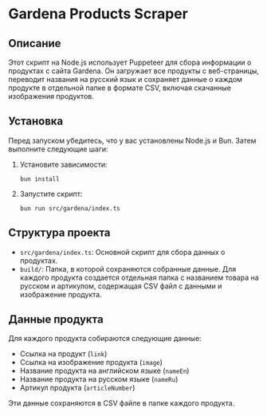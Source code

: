 # Gardena Products Scraper

## Описание
Этот скрипт на Node.js использует Puppeteer для сбора информации о продуктах с сайта Gardena. Он загружает все продукты с веб-страницы, переводит названия на русский язык и сохраняет данные о каждом продукте в отдельной папке в формате CSV, включая скачанные изображения продуктов.

## Установка
Перед запуском убедитесь, что у вас установлены Node.js и Bun. Затем выполните следующие шаги:

1. Установите зависимости:
   ```
   bun install
   ```

2. Запустите скрипт:
   ```
   bun run src/gardena/index.ts
   ```

## Структура проекта
- `src/gardena/index.ts`: Основной скрипт для сбора данных о продуктах.
- `build/`: Папка, в которой сохраняются собранные данные. Для каждого продукта создается отдельная папка с названием товара на русском и артикулом, содержащая CSV файл с данными и изображение продукта.

## Данные продукта
Для каждого продукта собираются следующие данные:
- Ссылка на продукт (`link`)
- Ссылка на изображение продукта (`image`)
- Название продукта на английском языке (`nameEn`)
- Название продукта на русском языке (`nameRu`)
- Артикул продукта (`articleNumber`)

Эти данные сохраняются в CSV файле в папке каждого продукта.
